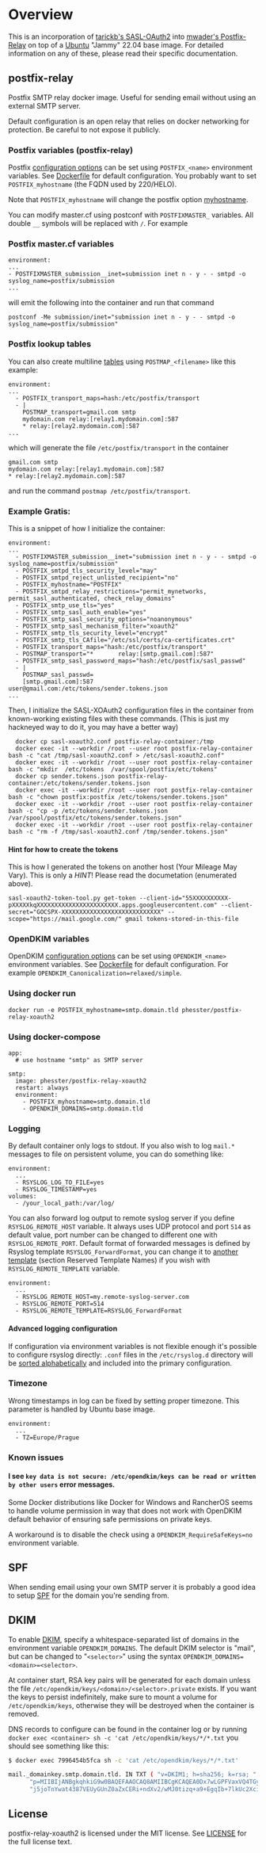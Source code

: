 # Overview

This is an incorporation of [tarickb's SASL-OAuth2](https://github.com/tarickb/sasl-xoauth2/)
into [mwader's Postfix-Relay](https://hub.docker.com/r/mwader/postfix-relay/)
on top of a [Ubuntu](https://hub.docker.com/_/ubuntu) "Jammy" 22.04 base image.
For detailed information on any of these, please read their specific 
documentation.

## postfix-relay

Postfix SMTP relay docker image. Useful for sending email without using an
external SMTP server.

Default configuration is an open relay that relies on docker networking for
protection. Be careful to not expose it publicly.


### Postfix variables (postfix-relay)

Postfix [configuration options](http://www.postfix.org/postconf.5.html) can be set
using `POSTFIX_<name>` environment variables. See [Dockerfile](Dockerfile) for default
configuration. You probably want to set `POSTFIX_myhostname` (the FQDN used by 220/HELO).

Note that `POSTFIX_myhostname` will change the postfix option
[myhostname](http://www.postfix.org/postconf.5.html#myhostname).

You can modify master.cf using postconf with `POSTFIXMASTER_` variables. All double `__` symbols will be replaced with `/`. For example

### Postfix master.cf variables

```
environment:
...
- POSTFIXMASTER_submission__inet=submission inet n - y - - smtpd -o syslog_name=postfix/submission
...
```
will emit the following into the container and run that command

```
postconf -Me submission/inet="submission inet n - y - - smtpd -o syslog_name=postfix/submission"
```

### Postfix lookup tables

You can also create multiline [tables](http://www.postfix.org/DATABASE_README.html#types) using `POSTMAP_<filename>` like this example:
```
environment:
...
  - POSTFIX_transport_maps=hash:/etc/postfix/transport
  - |
    POSTMAP_transport=gmail.com smtp
    mydomain.com relay:[relay1.mydomain.com]:587
    * relay:[relay2.mydomain.com]:587
...
```
which will generate the file `/etc/postfix/transport` in the container
```
gmail.com smtp
mydomain.com relay:[relay1.mydomain.com]:587
* relay:[relay2.mydomain.com]:587
```
and run the command `postmap /etc/postfix/transport`.

### Example Gratis:

This is a snippet of how I initialize the container:
```
environment:
...
  - POSTFIXMASTER_submission__inet="submission inet n - y - - smtpd -o syslog_name=postfix/submission"
  - POSTFIX_smtpd_tls_security_level="may"
  - POSTFIX_smtpd_reject_unlisted_recipient="no"
  - POSTFIX_myhostname="POSTFIX"
  - POSTFIX_smtpd_relay_restrictions="permit_mynetworks, permit_sasl_authenticated, check_relay_domains"
  - POSTFIX_smtp_use_tls="yes"
  - POSTFIX_smtp_sasl_auth_enable="yes"
  - POSTFIX_smtp_sasl_security_options="noanonymous"
  - POSTFIX_smtp_sasl_mechanism_filter="xoauth2"
  - POSTFIX_smtp_tls_security_level="encrypt"
  - POSTFIX_smtp_tls_CAfile="/etc/ssl/certs/ca-certificates.crt"
  - POSTFIX_transport_maps="hash:/etc/postfix/transport"
  - POSTMAP_transport="*       relay:[smtp.gmail.com]:587"
  - POSTFIX_smtp_sasl_password_maps="hash:/etc/postfix/sasl_passwd"
  - |
    POSTMAP_sasl_passwd=
    [smtp.gmail.com]:587   user@gmail.com:/etc/tokens/sender.tokens.json
...
```

Then, I initialize the SASL-XOAuth2 configuration files in the container
from known-working existing files with these commands.  (This is just
my hackneyed way to do it, you may have a better way)
```
  docker cp sasl-xoauth2.conf postfix-relay-container:/tmp
  docker exec -it --workdir /root --user root postfix-relay-container bash -c "cat /tmp/sasl-xoauth2.conf > /etc/sasl-xoauth2.conf"
  docker exec -it --workdir /root --user root postfix-relay-container bash -c "mkdir  /etc/tokens  /var/spool/postfix/etc/tokens"
  docker cp sender.tokens.json postfix-relay-container:/etc/tokens/sender.tokens.json
  docker exec -it --workdir /root --user root postfix-relay-container bash -c "chown postfix:postfix /etc/tokens/sender.tokens.json"
  docker exec -it --workdir /root --user root postfix-relay-container bash -c "cp -p /etc/tokens/sender.tokens.json /var/spool/postfix/etc/tokens/sender.tokens.json"
  docker exec -it --workdir /root --user root postfix-relay-container bash -c "rm -f /tmp/sasl-xoauth2.conf /tmp/sender.tokens.json"
```

#### Hint for how to create the tokens

This is how I generated the tokens on another host (Your Mileage May Vary).
This is only a _HINT_!  Please read the documetation (enumerated above).
```
sasl-xoauth2-token-tool.py get-token --client-id="55XXXXXXXXXX-pXXXXXkqXXXXXXXXXXXXXXXXXXXXXXX.apps.googleusercontent.com" --client-secret="GOCSPX-XXXXXXXXXXXXXXXXXXXXXXXXXXXX" --scope="https://mail.google.com/" gmail tokens-stored-in-this-file
```

### OpenDKIM variables

OpenDKIM [configuration options](http://opendkim.org/opendkim.conf.5.html) can be set
using `OPENDKIM_<name>` environment variables. See [Dockerfile](Dockerfile) for default
configuration. For example `OPENDKIM_Canonicalization=relaxed/simple`.

### Using docker run
```
docker run -e POSTFIX_myhostname=smtp.domain.tld phesster/postfix-relay-xoauth2
```

### Using docker-compose
```
app:
  # use hostname "smtp" as SMTP server

smtp:
  image: phesster/postfix-relay-xoauth2
  restart: always
  environment:
    - POSTFIX_myhostname=smtp.domain.tld
    - OPENDKIM_DOMAINS=smtp.domain.tld
```

### Logging
By default container only logs to stdout. If you also wish to log `mail.*` messages to file on persistent volume, you can do something like:

```
environment:
  ...
  - RSYSLOG_LOG_TO_FILE=yes
  - RSYSLOG_TIMESTAMP=yes
volumes:
  - /your_local_path:/var/log/
```

You can also forward log output to remote syslog server if you define `RSYSLOG_REMOTE_HOST` variable. It always uses UDP protocol and port `514` as default value,
port number can be changed to different one with `RSYSLOG_REMOTE_PORT`. Default format of forwarded messages is defined by Rsyslog template `RSYSLOG_ForwardFormat`,
you can change it to [another template](https://www.rsyslog.com/doc/v8-stable/configuration/templates.html) (section Reserved Template Names) if you wish with `RSYSLOG_REMOTE_TEMPLATE` variable.

```
environment:
  ...
  - RSYSLOG_REMOTE_HOST=my.remote-syslog-server.com
  - RSYSLOG_REMOTE_PORT=514
  - RSYSLOG_REMOTE_TEMPLATE=RSYSLOG_ForwardFormat
```

#### Advanced logging configuration

If configuration via environment variables is not flexible enough it's possible to configure rsyslog directly: `.conf` files in the `/etc/rsyslog.d` directory will be [sorted alphabetically](https://www.rsyslog.com/doc/v8-stable/rainerscript/include.html#file) and included into the primary configuration.

### Timezone
Wrong timestamps in log can be fixed by setting proper timezone.
This parameter is handled by Ubuntu base image.

```
environment:
  ...
  - TZ=Europe/Prague
```

### Known issues

#### I see `key data is not secure: /etc/opendkim/keys can be read or written by other users` error messages.

Some Docker distributions like Docker for Windows and RancherOS seems to handle
volume permission in way that does not work with OpenDKIM default behavior of
ensuring safe permissions on private keys.

A workaround is to disable the check using a `OPENDKIM_RequireSafeKeys=no` environment variable.

## SPF
When sending email using your own SMTP server it is probably a good idea
to setup [SPF](https://en.wikipedia.org/wiki/Sender_Policy_Framework) for the
domain you're sending from.

## DKIM
To enable [DKIM](https://en.wikipedia.org/wiki/DomainKeys_Identified_Mail),
specify a whitespace-separated list of domains in the environment variable
`OPENDKIM_DOMAINS`. The default DKIM selector is "mail", but can be changed to
"`<selector>`" using the syntax `OPENDKIM_DOMAINS=<domain>=<selector>`.

At container start, RSA key pairs will be generated for each domain unless the
file `/etc/opendkim/keys/<domain>/<selector>.private` exists. If you want the
keys to persist indefinitely, make sure to mount a volume for
`/etc/opendkim/keys`, otherwise they will be destroyed when the container is
removed.

DNS records to configure can be found in the container log or by running `docker exec <container> sh -c 'cat /etc/opendkim/keys/*/*.txt` you should see something like this:
```bash
$ docker exec 7996454b5fca sh -c 'cat /etc/opendkim/keys/*/*.txt'

mail._domainkey.smtp.domain.tld. IN	TXT	( "v=DKIM1; h=sha256; k=rsa; "
	  "p=MIIBIjANBgkqhkiG9w0BAQEFAAOCAQ8AMIIBCgKCAQEA0Dx7wLGPFVaxVQ4TGym/eF89aQ8oMxS9v5BCc26Hij91t2Ci8Fl12DHNVqZoIPGm+9tTIoDVDFEFrlPhMOZl8i4jU9pcFjjaIISaV2+qTa8uV1j3MyByogG8pu4o5Ill7zaySYFsYB++cHJ9pjbFSC42dddCYMfuVgrBsLNrvEi3dLDMjJF5l92Uu8YeswFe26PuHX3Avr261n"
	  "j5joTnYwat4387VEUyGUnZ0aZxCERi+ndXv2/wMJ0tizq+a9+EgqIb+7lkUc2XciQPNuTujM25GhrQBEKznvHyPA6fHsFheymOuB763QpkmnQQLCxyLygAY9mE/5RY+5Q6J9oDOQIDAQAB" )  ; ----- DKIM key mail for smtp.domain.tld
```

## License
postfix-relay-xoauth2 is licensed under the MIT license. See [LICENSE](LICENSE) for the
full license text.
